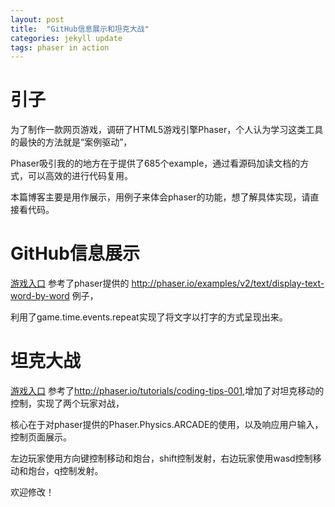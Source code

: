 ```yaml
---
layout: post
title:  "GitHub信息展示和坦克大战"
categories: jekyll update
tags: phaser in action
---
```

# 引子

为了制作一款网页游戏，调研了HTML5游戏引擎Phaser，个人认为学习这类工具的最快的方法就是“案例驱动”，

Phaser吸引我的的地方在于提供了685个example，通过看源码加读文档的方式，可以高效的进行代码复用。

本篇博客主要是用作展示，用例子来体会phaser的功能，想了解具体实现，请直接看代码。

# GitHub信息展示

[游戏入口][player] 参考了phaser提供的 <http://phaser.io/examples/v2/text/display-text-word-by-word> 例子，

利用了game.time.events.repeat实现了将文字以打字的方式呈现出来。

# 坦克大战

[游戏入口][tanks] 参考了<http://phaser.io/tutorials/coding-tips-001>,增加了对坦克移动的控制，实现了两个玩家对战，

核心在于对phaser提供的Phaser.Physics.ARCADE的使用，以及响应用户输入，控制页面展示。

左边玩家使用方向键控制移动和炮台，shift控制发射，右边玩家使用wasd控制移动和炮台，q控制发射。

欢迎修改！

[player]:/src/phaser/player.html
[tanks]:/src/phaser/tanks.html










